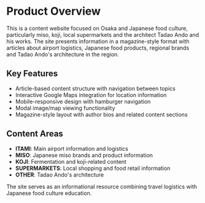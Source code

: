 # Product Overview

This is a content website focused on Osaka and Japanese food culture, particularly miso, koji, local supermarkets and the architect Tadao Ando and his works. The site presents information in a magazine-style format with articles about airport logistics, Japanese food products, regional brands and Tadao Ando's architecture in the region.

## Key Features
- Article-based content structure with navigation between topics
- Interactive Google Maps integration for location information
- Mobile-responsive design with hamburger navigation
- Modal image/map viewing functionality
- Magazine-style layout with author bios and related content sections

## Content Areas
- **ITAMI**: Main airport information and logistics
- **MISO**: Japanese miso brands and product information
- **KOJI**: Fermentation and koji-related content
- **SUPERMARKETS**: Local shopping and food retail information
- **OTHER**: Tadao Ando's architecture

The site serves as an informational resource combining travel logistics with Japanese food culture education.